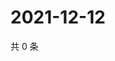 # 2021-12-12

共 0 条

<!-- BEGIN WEIBO -->
<!-- 最后更新时间 Sun Dec 12 2021 05:10:03 GMT+0800 (China Standard Time) -->

<!-- END WEIBO -->
